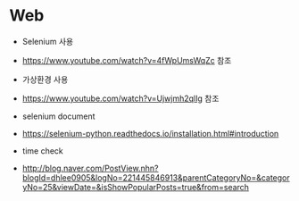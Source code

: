 # Web



* Selenium 사용
* https://www.youtube.com/watch?v=4fWpUmsWqZc 참조
* 가상환경 사용
* https://www.youtube.com/watch?v=Ujwjmh2qlIg 참조
* selenium document

* https://selenium-python.readthedocs.io/installation.html#introduction
* time check
* http://blog.naver.com/PostView.nhn?blogId=dhlee0905&logNo=221445846913&parentCategoryNo=&categoryNo=25&viewDate=&isShowPopularPosts=true&from=search